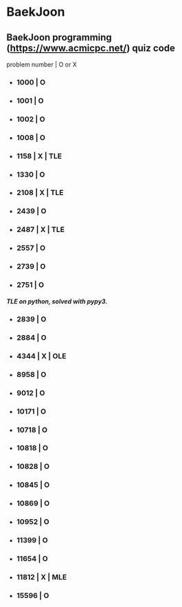 # BaekJoon
BaekJoon programming (https://www.acmicpc.net/)  quiz code
---

problem number | O or X

* ### 1000    | O
* ### 1001    | O
* ### 1002    | O
* ### 1008    | O
* ### 1158    | X    | TLE
* ### 1330    | O
* ### 2108    | X    | TLE
* ### 2439    | O
* ### 2487    | X    | TLE
* ### 2557    | O
* ### 2739    | O
* ### 2751    | O
##### TLE on python, solved with pypy3.
* ### 2839    | O
* ### 2884    | O
* ### 4344    | X    | OLE
* ### 8958    | O
* ### 9012    | O 
* ### 10171   | O
* ### 10718   | O
* ### 10818   | O
* ### 10828   | O
* ### 10845   | O
* ### 10869   | O
* ### 10952   | O
* ### 11399   | O
* ### 11654   | O
* ### 11812   | X    | MLE
* ### 15596   | O

